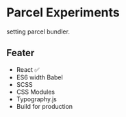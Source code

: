 # Parcel Experiments

setting parcel bundler.

## Feater  

- React ✅
- ES6 width Babel
- SCSS
- CSS Modules
- Typography.js
- Build for production